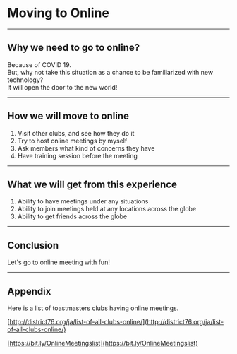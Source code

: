 # Moving to Online
  
---
  
## Why we need to go to online?
  
Because of COVID 19.  
But, why not take this situation as a chance to be familiarized with new technology?  
It will open the door to the new world!
  
---
  
## How we will move to online

1. Visit other clubs, and see how they do it  
1. Try to host online meetings by myself  
1. Ask members what kind of concerns they have
1. Have training session before the meeting
  
---
  
## What we will get from this experience 
  
1. Ability to have meetings under any situations
1. Ability to join meetings held at any locations across the globe
1. Ability to get friends across the globe

---
    
## Conclusion
  
Let's go to online meeting with fun!

---
  
## Appendix
  
Here is a list of toastmasters clubs having online meetings.

[http://district76.org/ja/list-of-all-clubs-online/](http://district76.org/ja/list-of-all-clubs-online/)
  
[https://bit.ly/OnlineMeetingslist](https://bit.ly/OnlineMeetingslist)  
